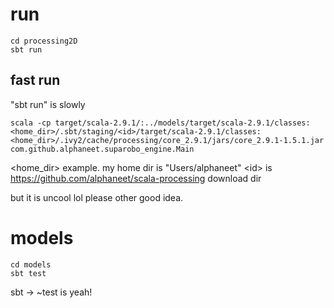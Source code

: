 # run
    cd processing2D
    sbt run

## fast run
"sbt run" is slowly
    
    scala -cp target/scala-2.9.1/:../models/target/scala-2.9.1/classes:<home_dir>/.sbt/staging/<id>/target/scala-2.9.1/classes:<home_dir>/.ivy2/cache/processing/core_2.9.1/jars/core_2.9.1-1.5.1.jar com.github.alphaneet.suparobo_engine.Main
    

&lt;home_dir&gt; example. my home dir is "Users/alphaneet"
&lt;id&gt; is https://github.com/alphaneet/scala-processing download dir

but it is uncool lol
please other good idea.

# models
    cd models
    sbt test
    
sbt -> ~test is yeah!